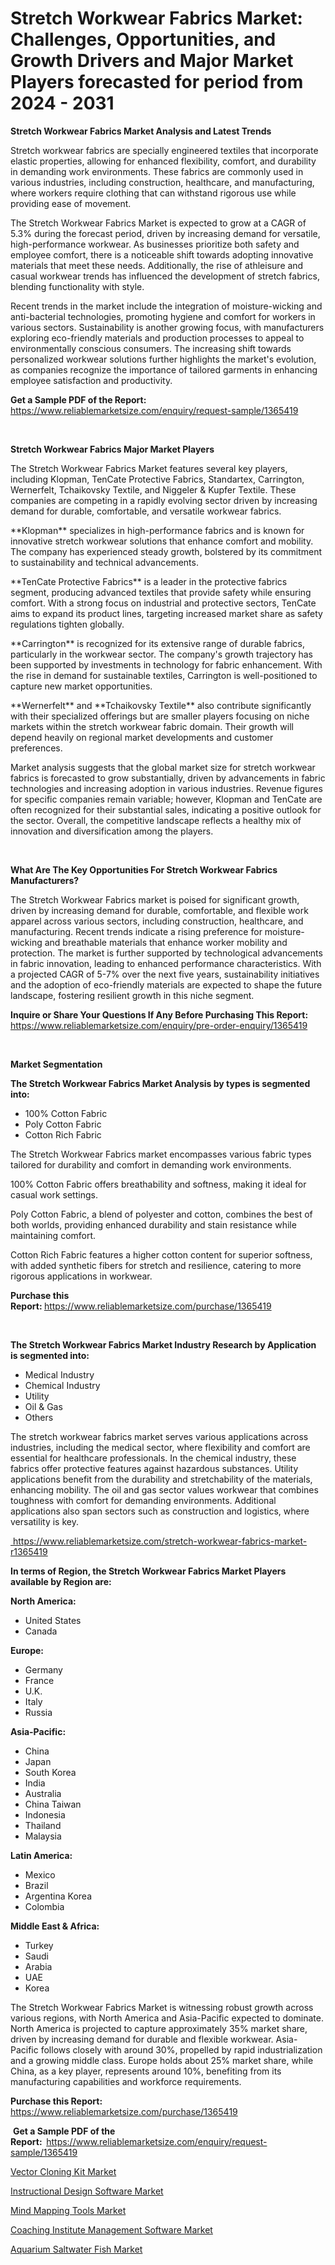 <p><h1>Stretch Workwear Fabrics Market: Challenges, Opportunities, and Growth Drivers and Major Market Players forecasted for period from 2024 - 2031</h1></p><p><strong>Stretch Workwear Fabrics Market Analysis and Latest Trends</strong></p>
<p><p>Stretch workwear fabrics are specially engineered textiles that incorporate elastic properties, allowing for enhanced flexibility, comfort, and durability in demanding work environments. These fabrics are commonly used in various industries, including construction, healthcare, and manufacturing, where workers require clothing that can withstand rigorous use while providing ease of movement.</p><p>The Stretch Workwear Fabrics Market is expected to grow at a CAGR of 5.3% during the forecast period, driven by increasing demand for versatile, high-performance workwear. As businesses prioritize both safety and employee comfort, there is a noticeable shift towards adopting innovative materials that meet these needs. Additionally, the rise of athleisure and casual workwear trends has influenced the development of stretch fabrics, blending functionality with style.</p><p>Recent trends in the market include the integration of moisture-wicking and anti-bacterial technologies, promoting hygiene and comfort for workers in various sectors. Sustainability is another growing focus, with manufacturers exploring eco-friendly materials and production processes to appeal to environmentally conscious consumers. The increasing shift towards personalized workwear solutions further highlights the market's evolution, as companies recognize the importance of tailored garments in enhancing employee satisfaction and productivity.</p></p>
<p><strong>Get a Sample PDF of the Report:&nbsp;</strong> <a href="https://www.reliablemarketsize.com/enquiry/request-sample/1365419?utm_campaign=1131&utm_medium=2&utm_source=Github&utm_content=ia&utm_term=06122024&utm_id=stretch-workwear-fabrics">https://www.reliablemarketsize.com/enquiry/request-sample/1365419</a></p>
<p>&nbsp;</p>
<p><strong>Stretch Workwear Fabrics Major Market Players</strong></p>
<p><p>The Stretch Workwear Fabrics Market features several key players, including Klopman, TenCate Protective Fabrics, Standartex, Carrington, Wernerfelt, Tchaikovsky Textile, and Niggeler & Kupfer Textile. These companies are competing in a rapidly evolving sector driven by increasing demand for durable, comfortable, and versatile workwear fabrics.</p><p>**Klopman** specializes in high-performance fabrics and is known for innovative stretch workwear solutions that enhance comfort and mobility. The company has experienced steady growth, bolstered by its commitment to sustainability and technical advancements. </p><p>**TenCate Protective Fabrics** is a leader in the protective fabrics segment, producing advanced textiles that provide safety while ensuring comfort. With a strong focus on industrial and protective sectors, TenCate aims to expand its product lines, targeting increased market share as safety regulations tighten globally.</p><p>**Carrington** is recognized for its extensive range of durable fabrics, particularly in the workwear sector. The company's growth trajectory has been supported by investments in technology for fabric enhancement. With the rise in demand for sustainable textiles, Carrington is well-positioned to capture new market opportunities.</p><p>**Wernerfelt** and **Tchaikovsky Textile** also contribute significantly with their specialized offerings but are smaller players focusing on niche markets within the stretch workwear fabric domain. Their growth will depend heavily on regional market developments and customer preferences.</p><p>Market analysis suggests that the global market size for stretch workwear fabrics is forecasted to grow substantially, driven by advancements in fabric technologies and increasing adoption in various industries. Revenue figures for specific companies remain variable; however, Klopman and TenCate are often recognized for their substantial sales, indicating a positive outlook for the sector. Overall, the competitive landscape reflects a healthy mix of innovation and diversification among the players.</p></p>
<p>&nbsp;</p>
<p><strong>What Are The Key Opportunities For Stretch Workwear Fabrics Manufacturers?</strong></p>
<p><p>The Stretch Workwear Fabrics market is poised for significant growth, driven by increasing demand for durable, comfortable, and flexible work apparel across various sectors, including construction, healthcare, and manufacturing. Recent trends indicate a rising preference for moisture-wicking and breathable materials that enhance worker mobility and protection. The market is further supported by technological advancements in fabric innovation, leading to enhanced performance characteristics. With a projected CAGR of 5-7% over the next five years, sustainability initiatives and the adoption of eco-friendly materials are expected to shape the future landscape, fostering resilient growth in this niche segment.</p></p>
<p><strong>Inquire or Share Your Questions If Any Before Purchasing This Report:</strong> <a href="https://www.reliablemarketsize.com/enquiry/pre-order-enquiry/1365419?utm_campaign=1131&utm_medium=2&utm_source=Github&utm_content=ia&utm_term=06122024&utm_id=stretch-workwear-fabrics">https://www.reliablemarketsize.com/enquiry/pre-order-enquiry/1365419</a></p>
<p>&nbsp;</p>
<p><strong>Market Segmentation</strong></p>
<p><strong>The Stretch Workwear Fabrics Market Analysis by types is segmented into:</strong></p>
<p><ul><li>100% Cotton Fabric</li><li>Poly Cotton Fabric</li><li>Cotton Rich Fabric</li></ul></p>
<p><p>The Stretch Workwear Fabrics market encompasses various fabric types tailored for durability and comfort in demanding work environments. </p><p>100% Cotton Fabric offers breathability and softness, making it ideal for casual work settings. </p><p>Poly Cotton Fabric, a blend of polyester and cotton, combines the best of both worlds, providing enhanced durability and stain resistance while maintaining comfort. </p><p>Cotton Rich Fabric features a higher cotton content for superior softness, with added synthetic fibers for stretch and resilience, catering to more rigorous applications in workwear.</p></p>
<p><strong>Purchase this Report:&nbsp;</strong><a href="https://www.reliablemarketsize.com/purchase/1365419?utm_campaign=1131&utm_medium=2&utm_source=Github&utm_content=ia&utm_term=06122024&utm_id=stretch-workwear-fabrics">https://www.reliablemarketsize.com/purchase/1365419</a></p>
<p>&nbsp;</p>
<p><strong>The Stretch Workwear Fabrics Market Industry Research by Application is segmented into:</strong></p>
<p><ul><li>Medical Industry</li><li>Chemical Industry</li><li>Utility</li><li>Oil & Gas</li><li>Others</li></ul></p>
<p><p>The stretch workwear fabrics market serves various applications across industries, including the medical sector, where flexibility and comfort are essential for healthcare professionals. In the chemical industry, these fabrics offer protective features against hazardous substances. Utility applications benefit from the durability and stretchability of the materials, enhancing mobility. The oil and gas sector values workwear that combines toughness with comfort for demanding environments. Additional applications also span sectors such as construction and logistics, where versatility is key.</p></p>
<p><a href="https://www.reliablemarketsize.com/stretch-workwear-fabrics-market-r1365419?utm_campaign=1131&utm_medium=2&utm_source=Github&utm_content=ia&utm_term=06122024&utm_id=stretch-workwear-fabrics">&nbsp;https://www.reliablemarketsize.com/stretch-workwear-fabrics-market-r1365419</a></p>
<p><strong>In terms of Region, the Stretch Workwear Fabrics Market Players available by Region are:</strong></p>
<p>
    <p> <strong> North America: </strong>
        <ul>
            <li>United States</li>
            <li>Canada</li>
        </ul>
        </p> 
    <p> <strong> Europe: </strong>
        <ul>
            <li>Germany</li>
            <li>France</li>
            <li>U.K.</li>
            <li>Italy</li>
            <li>Russia</li>
        </ul>
        </p> 
    <p> <strong> Asia-Pacific: </strong>
        <ul>
            <li>China</li>
            <li>Japan</li>
            <li>South Korea</li>
            <li>India</li>
            <li>Australia</li>
            <li>China Taiwan</li>
            <li>Indonesia</li>
            <li>Thailand</li>
            <li>Malaysia</li>
        </ul>
        </p> 
    <p> <strong> Latin America: </strong>
        <ul>
            <li>Mexico</li>
            <li>Brazil</li>
            <li>Argentina Korea</li>
            <li>Colombia</li>
        </ul>
        </p> 
    <p> <strong> Middle East & Africa: </strong>
        <ul>
            <li>Turkey</li>
            <li>Saudi</li>
            <li>Arabia</li>
            <li>UAE</li>
            <li>Korea</li>
        </ul>
    </p>
    </p>
<p><p>The Stretch Workwear Fabrics Market is witnessing robust growth across various regions, with North America and Asia-Pacific expected to dominate. North America is projected to capture approximately 35% market share, driven by increasing demand for durable and flexible workwear. Asia-Pacific follows closely with around 30%, propelled by rapid industrialization and a growing middle class. Europe holds about 25% market share, while China, as a key player, represents around 10%, benefiting from its manufacturing capabilities and workforce requirements.</p></p>
<p><strong>Purchase this Report: </strong><a href="https://www.reliablemarketsize.com/purchase/1365419?utm_campaign=1131&utm_medium=2&utm_source=Github&utm_content=ia&utm_term=06122024&utm_id=stretch-workwear-fabrics">https://www.reliablemarketsize.com/purchase/1365419</a></p>
<p>&nbsp;<strong>Get a Sample PDF of the Report:&nbsp;&nbsp;</strong><a href="https://www.reliablemarketsize.com/enquiry/request-sample/1365419?utm_campaign=1131&utm_medium=2&utm_source=Github&utm_content=ia&utm_term=06122024&utm_id=stretch-workwear-fabrics">https://www.reliablemarketsize.com/enquiry/request-sample/1365419</a></p>
<p><strong></strong></p>
<p><p><a href="https://issuu.com/reportprime-2/docs/vector-cloning-kit-market-size-2030.pptx?utm_campaign=1131&utm_medium=2&utm_source=Github&utm_content=ia&utm_term=06122024&utm_id=stretch-workwear-fabrics">Vector Cloning Kit Market</a></p><p><a href="https://www.linkedin.com/pulse/instructional-design-software-market-study-strategies-leading-yplkf?utm_campaign=1131&utm_medium=2&utm_source=Github&utm_content=ia&utm_term=06122024&utm_id=stretch-workwear-fabrics">Instructional Design Software Market</a></p><p><a href="https://www.linkedin.com/pulse/future-forecast-mind-mapping-tools-market-size-143-cagr-2024-oocqf?utm_campaign=1131&utm_medium=2&utm_source=Github&utm_content=ia&utm_term=06122024&utm_id=stretch-workwear-fabrics">Mind Mapping Tools Market</a></p><p><a href="https://www.linkedin.com/pulse/examining-coaching-institute-management-software-market-analyzing-40uff?utm_campaign=1131&utm_medium=2&utm_source=Github&utm_content=ia&utm_term=06122024&utm_id=stretch-workwear-fabrics">Coaching Institute Management Software Market</a></p><p><a href="https://issuu.com/reportprime-2/docs/aquarium-saltwater-fish-market-size-2030.pptx?utm_campaign=1131&utm_medium=2&utm_source=Github&utm_content=ia&utm_term=06122024&utm_id=stretch-workwear-fabrics">Aquarium Saltwater Fish Market</a></p></p>